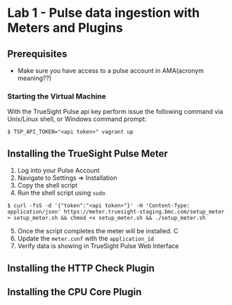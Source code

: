 Lab 1 - Pulse data ingestion with Meters and Plugins
====================================================


## Prerequisites

- Make sure you have access to a pulse account in AMA(acronym meaning??)

### Starting the Virtual Machine

With the TrueSight Pulse api key perform issue the following command via Unix/Linux shell, or Windows command prompt:

```
$ TSP_API_TOKEN="<api token>" vagrant up
```

## Installing the TrueSight Pulse Meter

1. Log into your Pulse Account
2. Navigate to Settings => Installation
3. Copy the shell script
4. Run the shell script using `sudo`

```
$ curl -fsS -d '{"token":"<api token>"}' -H 'Content-Type: application/json' https://meter.truesight-staging.bmc.com/setup_meter > setup_meter.sh && chmod +x setup_meter.sh && ./setup_meter.sh
```
5. Once the script completes the meter will be installed. C
6. Update the `meter.conf` with the `application_id`
7. Verify data is showing in TrueSight Pulse Web Interface

## Installing the HTTP Check Plugin


## Installing the CPU Core Plugin